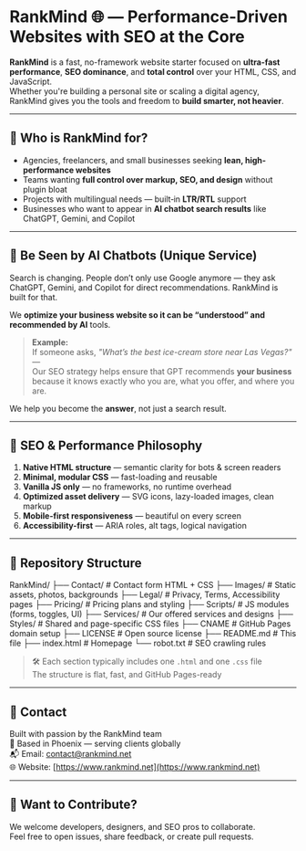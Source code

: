 # RankMind 🌐 — Performance-Driven Websites with SEO at the Core

**RankMind** is a fast, no-framework website starter focused on **ultra-fast performance**, **SEO dominance**, and **total control** over your HTML, CSS, and JavaScript.  
Whether you're building a personal site or scaling a digital agency, RankMind gives you the tools and freedom to **build smarter, not heavier**.

---

## 🎯 Who is RankMind for?

- Agencies, freelancers, and small businesses seeking **lean, high-performance websites**  
- Teams wanting **full control over markup, SEO, and design** without plugin bloat  
- Projects with multilingual needs — built‑in **LTR/RTL** support  
- Businesses who want to appear in **AI chatbot search results** like ChatGPT, Gemini, and Copilot  

---

## 🤖 Be Seen by AI Chatbots (Unique Service)

Search is changing. People don’t only use Google anymore — they ask ChatGPT, Gemini, and Copilot for direct recommendations. RankMind is built for that.

We **optimize your business website so it can be “understood” and recommended by AI** tools.

> **Example:**  
> If someone asks, *"What’s the best ice-cream store near Las Vegas?"* —  
> Our SEO strategy helps ensure that GPT recommends **your business** because it knows exactly who you are, what you offer, and where you are.

We help you become the **answer**, not just a search result.

---

## 🧠 SEO & Performance Philosophy

1. **Native HTML structure** — semantic clarity for bots & screen readers  
2. **Minimal, modular CSS** — fast-loading and reusable  
3. **Vanilla JS only** — no frameworks, no runtime overhead  
4. **Optimized asset delivery** — SVG icons, lazy-loaded images, clean markup  
5. **Mobile-first responsiveness** — beautiful on every screen  
6. **Accessibility-first** — ARIA roles, alt tags, logical navigation  

---

## 📂 Repository Structure

RankMind/
├── Contact/ # Contact form HTML + CSS
├── Images/ # Static assets, photos, backgrounds
├── Legal/ # Privacy, Terms, Accessibility pages
├── Pricing/ # Pricing plans and styling
├── Scripts/ # JS modules (forms, toggles, UI)
├── Services/ # Our offered services and designs
├── Styles/ # Shared and page-specific CSS files
├── CNAME # GitHub Pages domain setup
├── LICENSE # Open source license
├── README.md # This file
├── index.html # Homepage
└── robot.txt # SEO crawling rules


> 🛠️ Each section typically includes one `.html` and one `.css` file  
> The structure is flat, fast, and GitHub Pages-ready

---

## 📧 Contact

Built with passion by the RankMind team  
📍 Based in Phoenix — serving clients globally  
📬 Email: [contact@rankmind.net](mailto:contact@rankmind.net)  
🌐 Website: [https://www.rankmind.net](https://www.rankmind.net)

---

## 🚀 Want to Contribute?

We welcome developers, designers, and SEO pros to collaborate.  
Feel free to open issues, share feedback, or create pull requests.
